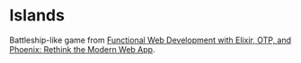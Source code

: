 # Islands

Battleship-like game from [Functional Web Development with Elixir, OTP, and Phoenix: Rethink the Modern Web App](https://www.amazon.com/gp/product/1680502433/ref=oh_aui_detailpage_o00_s00?ie=UTF8&psc=1).
